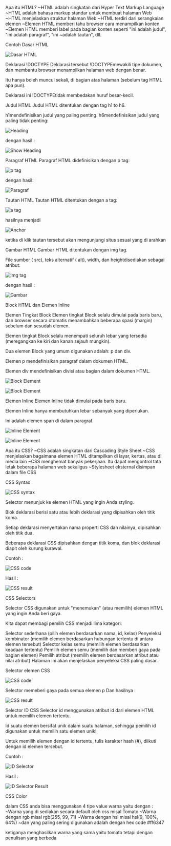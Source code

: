 Apa itu HTML?
~HTML adalah singkatan dari Hyper Text Markup Language
~HTML adalah bahasa markup standar untuk membuat halaman Web
~HTML menjelaskan struktur halaman Web
~HTML terdiri dari serangkaian elemen
~Elemen HTML memberi tahu browser cara menampilkan konten
~Elemen HTML memberi label pada bagian konten seperti "ini adalah judul", "ini adalah paragraf", "ini ~adalah tautan", dll.

Contoh Dasar HTML

![Dasar HTML](/html-doc.png)

Deklarasi !DOCTYPE
Deklarasi tersebut !DOCTYPEmewakili tipe dokumen, dan membantu browser menampilkan halaman web dengan benar.

Itu hanya boleh muncul sekali, di bagian atas halaman (sebelum tag HTML apa pun).

Deklarasi ini !DOCTYPEtidak membedakan huruf besar-kecil.

Judul HTML
Judul HTML ditentukan dengan tag h1 to h6.

h1mendefinisikan judul yang paling penting. h6mendefinisikan judul yang paling tidak penting: 

![Heading](/heading.png)

dengan hasil :

![Show Heading](/show-heading.png)

Paragraf HTML
Paragraf HTML didefinisikan dengan p tag:

![p tag](/ptag.png)

dengan hasil:

![Paragraf](/paragraf.png)

Tautan HTML
Tautan HTML ditentukan dengan a tag:

![a tag](/a-tag.png)

hasilnya menjadi


![Anchor](/anchor.png)

ketika di klik tautan tersebut akan mengunjungi situs sesuai yang di arahkan

Gambar HTML
Gambar HTML ditentukan dengan img tag.

File sumber ( src), teks alternatif ( alt), width, dan heightdisediakan sebagai atribut:

![img tag](/img-tag.png)

dengan hasil :

![Gambar](/image.png)

Block HTML dan Elemen Inline

Elemen Tingkat Block
Elemen tingkat Block selalu dimulai pada baris baru, dan browser secara otomatis menambahkan beberapa spasi (margin) sebelum dan sesudah elemen.

Elemen tingkat Block selalu menempati seluruh lebar yang tersedia (meregangkan ke kiri dan kanan sejauh mungkin).

Dua elemen Block yang umum digunakan adalah: p dan div.

Elemen p mendefinisikan paragraf dalam dokumen HTML.

Elemen div mendefinisikan divisi atau bagian dalam dokumen HTML.

![Block Element](/block-code.png)

![Block Element](/block-level-element.png)

Elemen Inline
Elemen Inline tidak dimulai pada baris baru.

Elemen Inline hanya membutuhkan lebar sebanyak yang diperlukan.

Ini adalah elemen span di dalam paragraf.

![Inline Element](/inline-code.png)

![Inline Element](/inline-level-element.png)

Apa itu CSS?
~CSS adalah singkatan dari Cascading Style Sheet
~CSS menjelaskan bagaimana elemen HTML ditampilkan di layar, kertas, atau di media lain
~CSS menghemat banyak pekerjaan. Itu dapat mengontrol tata letak beberapa halaman web sekaligus
~Stylesheet eksternal disimpan dalam file CSS

CSS Syntax

![CSS syntax](/css-syntax.png)

Selector menunjuk ke elemen HTML yang ingin Anda styling.

Blok deklarasi berisi satu atau lebih deklarasi yang dipisahkan oleh titik koma.

Setiap deklarasi menyertakan nama properti CSS dan nilainya, dipisahkan oleh titik dua.

Beberapa deklarasi CSS dipisahkan dengan titik koma, dan blok deklarasi diapit oleh kurung kurawal.

Contoh :

![CSS code](/css-code.png)

Hasil :

![CSS result](/css-result.png)

CSS Selectors

Selector CSS digunakan untuk "menemukan" (atau memilih) elemen HTML yang ingin Anda beri gaya.

Kita dapat membagi pemilih CSS menjadi lima kategori:

Selector sederhana (pilih elemen berdasarkan nama, id, kelas)
Penyeleksi kombinator (memilih elemen berdasarkan hubungan tertentu di antara elemen tersebut)
Selector kelas semu (memilih elemen berdasarkan keadaan tertentu)
Pemilih elemen semu (memilih dan memberi gaya pada bagian elemen)
Pemilih atribut (memilih elemen berdasarkan atribut atau nilai atribut)
Halaman ini akan menjelaskan penyeleksi CSS paling dasar.

Selector elemen CSS

![CSS code](/css-code.png)

Selector memeberi gaya pada semua elemen p
Dan hasilnya :

![CSS result](/css-result.png)

Selector ID CSS
Selector id menggunakan atribut id dari elemen HTML untuk memilih elemen tertentu.

Id suatu elemen bersifat unik dalam suatu halaman, sehingga pemilih id digunakan untuk memilih satu elemen unik!

Untuk memilih elemen dengan id tertentu, tulis karakter hash (#), diikuti dengan id elemen tersebut.

Contoh :

![ID Selector](/id-selelector-code.png)

Hasil :

![ID Selector Result](/id-selector-result.png)


CSS Color

dalam CSS anda bisa menggunakan 4 tipe value warna yaitu dengan :
~Warna yang di sediakan secara default oleh css misal Tomato
~Warna dengan rgb misal rgb(255, 99, 71)
~Warna dengan hsl misal hsl(9, 100%, 64%)
~dan yang paling sering digunakan adalah dengan hex code #ff6347

ketiganya menghasilkan warna yang sama yaitu tomato tetapi dengan penulisan yang berbeda



